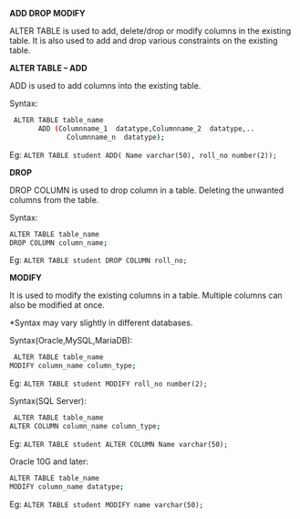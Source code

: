 **ADD DROP MODIFY**

ALTER TABLE is used to add, delete/drop or modify columns in the existing table. It is also used to add and drop various constraints on the existing table.

**ALTER TABLE – ADD**

ADD is used to add columns into the existing table.

Syntax:
``` sh
 ALTER TABLE table_name
       ADD (Columnname_1  datatype,Columnname_2  datatype,..
              Columnname_n  datatype);
``` 

Eg: ` ALTER TABLE student ADD( Name varchar(50), roll_no number(2)); `

**DROP**

DROP COLUMN is used to drop column in a table. Deleting the unwanted columns from the table.

Syntax:

``` sh
ALTER TABLE table_name
DROP COLUMN column_name;
``` 

Eg:  ` ALTER TABLE student DROP COLUMN roll_no; `

**MODIFY**

It is used to modify the existing columns in a table. Multiple columns can also be modified at once.

*Syntax may vary slightly in different databases.

Syntax(Oracle,MySQL,MariaDB):

``` sh
 ALTER TABLE table_name
MODIFY column_name column_type;
``` 

Eg:  ` ALTER TABLE student MODIFY roll_no number(2); `

Syntax(SQL Server):

``` sh
 ALTER TABLE table_name
ALTER COLUMN column_name column_type;
``` 

Eg:  ` ALTER TABLE student ALTER COLUMN Name varchar(50); ` 

Oracle 10G and later:

``` sh
ALTER TABLE table_name
MODIFY column_name datatype;
``` 

Eg: ` ALTER TABLE student MODIFY name varchar(50); `



